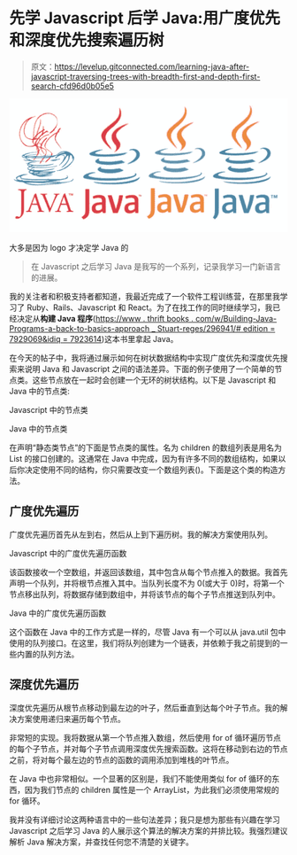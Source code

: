 # 先学 Javascript 后学 Java:用广度优先和深度优先搜索遍历树

> 原文：<https://levelup.gitconnected.com/learning-java-after-javascript-traversing-trees-with-breadth-first-and-depth-first-search-cfd96d0b05e5>

![](img/d6ff29b1895406553b883743cdd280aa.png)

大多是因为 logo 才决定学 Java 的

> 在 Javascript 之后学习 Java 是我写的一个系列，记录我学习一门新语言的进展。

我的关注者和积极支持者都知道，我最近完成了一个软件工程训练营，在那里我学习了 Ruby、Rails、Javascript 和 React。为了在找工作的同时继续学习，我已经决定从**构建 Java 程序**([https://www . thrift books . com/w/Building-Java-Programs-a-back-to-basics-approach _ Stuart-reges/296941/# edition = 7929069&idiq = 7923614](https://www.thriftbooks.com/w/building-java-programs-a-back-to-basics-approach_stuart-reges/296941/#edition=7929069&idiq=7923614))这本书里拿起 Java。

在今天的帖子中，我将通过展示如何在树状数据结构中实现广度优先和深度优先搜索来说明 Java 和 Javascript 之间的语法差异。下面的例子使用了一个简单的节点类。这些节点放在一起时会创建一个无环的树状结构。以下是 Javascript 和 Java 中的节点类:

Javascript 中的节点类

Java 中的节点类

在声明“静态类节点”的下面是节点类的属性。名为 children 的数组列表是用名为 List 的接口创建的。这通常在 Java 中完成，因为有许多不同的数组结构，如果以后你决定使用不同的结构，你只需要改变一个数组列表<node>()。下面是这个类的构造方法。</node>

## 广度优先遍历

广度优先遍历首先从左到右，然后从上到下遍历树。我的解决方案使用队列。

Javascript 中的广度优先遍历函数

该函数接收一个空数组，并返回该数组，其中包含从每个节点推入的数据。我首先声明一个队列，并将根节点推入其中。当队列长度不为 0(或大于 0)时，将第一个节点移出队列，将数据存储到数组中，并将该节点的每个子节点推送到队列中。

Java 中的广度优先遍历函数

这个函数在 Java 中的工作方式是一样的，尽管 Java 有一个可以从 java.util 包中使用的队列接口。在这里，我们将队列创建为一个链表，并依赖于我之前提到的一些内置的队列方法。

## 深度优先遍历

深度优先遍历从根节点移动到最左边的叶子，然后垂直到达每个叶子节点。我的解决方案使用递归来遍历每个节点。

非常短的实现。我将数据从第一个节点推入数组，然后使用 for of 循环遍历节点的每个子节点，并对每个子节点调用深度优先搜索函数。这将在移动到右边的节点之前，将对每个最左边的节点的函数的调用添加到堆栈的叶节点。

在 Java 中也非常相似。一个显著的区别是，我们不能使用类似 for of 循环的东西，因为我们节点的 children 属性是一个 ArrayList，为此我们必须使用常规的 for 循环。

我并没有详细讨论这两种语言中的一些句法差异；我只是想为那些有兴趣在学习 Javascript 之后学习 Java 的人展示这个算法的解决方案的并排比较。我强烈建议解析 Java 解决方案，并查找任何您不清楚的关键字。